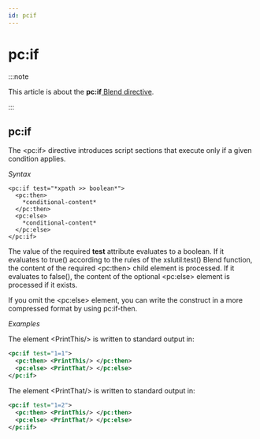 ```yaml
---
id: pcif
---
```


# pc:if




:::note

This article is about the **pc:if**[ Blend directive](/docs/Repositories/Blend_directives).

:::

## **pc:if**

The \<pc:if> directive introduces script sections that execute only if a given condition applies.

*Syntax*

```
<pc:if test="*xpath >> boolean*">
  <pc:then>
    *conditional-content*
  </pc:then>
  <pc:else>
    *conditional-content*
  </pc:else>
</pc:if>
```

The value of the required **test** attribute evaluates to a boolean. If it evaluates to true() according to the rules of the xslutil:test() Blend function, the content of the required \<pc:then> child element is processed. If it evaluates to false(), the content of the optional \<pc:else> element is processed if it exists.

If you omit the \<pc:else> element, you can write the construct in a more compressed format by using pc:if-then.

*Examples*

The element \<PrintThis/> is written to standard output in:

```xml
<pc:if test="1=1">
  <pc:then> <PrintThis/> </pc:then>
  <pc:else> <PrintThat/> </pc:else>
</pc:if>
```

The element \<PrintThat/> is written to standard output in:

```xml
<pc:if test="1=2">
  <pc:then> <PrintThis/> </pc:then>
  <pc:else> <PrintThat/> </pc:else>
</pc:if>
```

 